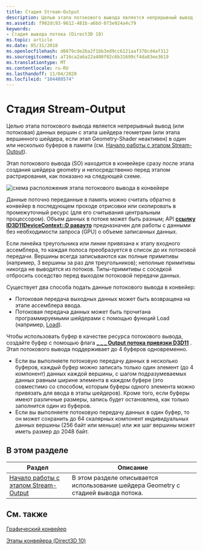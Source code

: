 ```yaml
---
title: Стадия Stream-Output
description: Целью этапа потокового вывода является непрерывный вывод (или потоковая) данных вершин с этапа шейдера геометрии (или этапа вершинного шейдера, если этап Geometry-Shader неактивен) в один или несколько буферов в памяти (см. начало работы с этапом Stream-Output).
ms.assetid: f902dc93-9612-481b-a6bd-073e924a4c79
keywords:
- Стадия вывода потока (Direct3D 10)
ms.topic: article
ms.date: 05/31/2018
ms.openlocfilehash: d0879cde2ba2f1bb3ed9cc6121aaf378cd4af312
ms.sourcegitcommit: a716ca2a6a22a400f02c6b31699cf4da83ee3619
ms.translationtype: MT
ms.contentlocale: ru-RU
ms.lasthandoff: 11/04/2020
ms.locfileid: "104488574"
---
```

# <a name="stream-output-stage"></a>Стадия Stream-Output

Целью этапа потокового вывода является непрерывный вывод (или потоковая) данных вершин с этапа шейдера геометрии (или этапа вершинного шейдера, если этап Geometry-Shader неактивен) в один или несколько буферов в памяти (см. [Начало работы с этапом Stream-Output](d3d10-graphics-programming-guide-output-stream-stage-getting-started.md)).

Этап потокового вывода (SO) находится в конвейере сразу после этапа создания шейдера geometry и непосредственно перед этапом растрирования, как показано на следующей схеме.

![схема расположения этапа потокового вывода в конвейере](images/d3d10-pipeline-stages-so.png)

Данные поточно переданные в память можно считать обратно в конвейер в последующем проходе отрисовки или скопировать в промежуточный ресурс (для его считывания центральным процессором). Объем данных в потоке может быть разным; API [**ссылку ID3D11DeviceContext::D равауто**](/windows/desktop/api/D3D11/nf-d3d11-id3d11devicecontext-drawauto) предназначен для работы с данными без необходимости запроса (GPU) о объеме записанных данных.

Если линейка треугольника или линии привязана к этапу входного ассемблера, то каждая полоса преобразуется в список до их потоковой передачи. Вершины всегда записываются как полные примитивы (например, 3 вершины за раз для треугольников); неполные примитивы никогда не выводятся из потоков. Типы-примитивы с соседкой отбросить соседство перед выходом потоковой передачи данных.

Существует два способа подать данные потокового вывода в конвейер:

-   Потоковая передача выходных данных может быть возвращена на этапе ассемблера ввода.
-   Потоковая передача данных может быть прочитана программируемыми шейдерами с помощью функций Load (например, [Load](/windows/desktop/direct3dhlsl/dx-graphics-hlsl-to-load)).

Чтобы использовать буфер в качестве ресурса потокового вывода, создайте буфер с помощью флага [**\_ \_ \_ Output потока привязки D3D11**](/windows/desktop/api/D3D11/ne-d3d11-d3d11_bind_flag) . Этап потокового вывода поддерживает до 4 буферов одновременно.

-   Если вы выполняете потоковую передачу данных в несколько буферов, каждый буфер можно записать только один элемент (до 4 компонент) данных каждой вершины, с шагом подразумеваемых данных равным ширине элемента в каждом буфере (это совместимо со способом, которым буферы одного элемента можно привязать для ввода в этапы шейдеров). Кроме того, если буферы имеют различные размеры, запись будет остановлена, как только заполнится один из буферов.
-   Если вы выполняете потоковую передачу данных в один буфер, то он может сохранить до 64 скалярных компонент индивидуальных данных вершины (256 байт или меньше) или же шаг вершины может иметь размер до 2048 байт.


## <a name="in-this-section"></a>В этом разделе



| Раздел                                                                                                                               | Описание                                                                                  |
|-------------------------------------------------------------------------------------------------------------------------------------|----------------------------------------------------------------------------------------------|
| [Начало работы с этапом Stream-Output](d3d10-graphics-programming-guide-output-stream-stage-getting-started.md)<br/> | В этом разделе описывается использование шейдера Geometry с стадией вывода потока.<br/> |



 

## <a name="related-topics"></a>См. также

<dl> <dt>

[Графический конвейер](overviews-direct3d-11-graphics-pipeline.md)
</dt> <dt>

[Этапы конвейера (Direct3D 10)](/windows/desktop/direct3d10/d3d10-graphics-programming-guide-pipeline-stages)
</dt> </dl>

 

